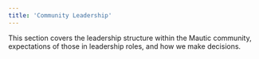 ```yaml
---
title: 'Community Leadership'
---
```


This section covers the leadership structure within the Mautic community, expectations of those in leadership roles, and how we make decisions.